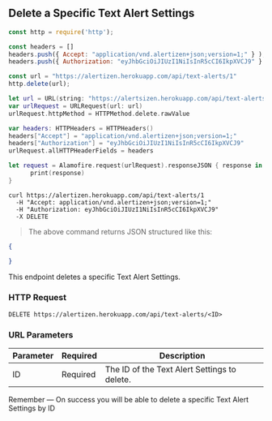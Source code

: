 ## Delete a Specific Text Alert Settings

```javascript
const http = require('http');

const headers = [] 
headers.push({ Accept: "application/vnd.alertizen+json;version=1;" } ); 
headers.push({ Authorization: "eyJhbGciOiJIUzI1NiIsInR5cCI6IkpXVCJ9" } ); 

const url = "https://alertizen.herokuapp.com/api/text-alerts/1"
http.delete(url);
```


```swift
let url = URL(string: "https://alertsizen.herokuapp.com/api/text-alerts/1")
var urlRequest = URLRequest(url: url)
urlRequest.httpMethod = HTTPMethod.delete.rawValue

var headers: HTTPHeaders = HTTPHeaders()
headers["Accept"] = "application/vnd.alertizen+json;version=1;"
headers["Authorization"] = "eyJhbGciOiJIUzI1NiIsInR5cCI6IkpXVCJ9"
urlRequest.allHTTPHeaderFields = headers

let request = Alamofire.request(urlRequest).responseJSON { response in
      print(response)
}
```


```shell
curl https://alertizen.herokuapp.com/api/text-alerts/1
  -H "Accept: application/vnd.alertizen+json;version=1;"
  -H "Authorization: eyJhbGciOiJIUzI1NiIsInR5cCI6IkpXVCJ9"
  -X DELETE
```


> The above command returns JSON structured like this:

```json
{

}
```

This endpoint deletes a specific Text Alert Settings.

### HTTP Request

`DELETE https://alertizen.herokuapp.com/api/text-alerts/<ID>`

### URL Parameters

Parameter | Required | Description
--------- | ------- | -----------
ID | Required | The ID of the Text Alert Settings to delete.




<aside class="success">
Remember — On success you will be able to delete a specific Text Alert Settings by ID
</aside>
